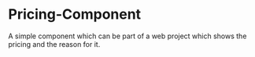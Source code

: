 # Pricing-Component
A simple component which can be part of a web project which shows the pricing and the reason for it.
